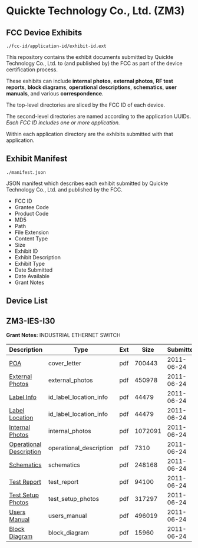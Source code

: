 # Quickte Technology Co., Ltd. (ZM3)
## FCC Device Exhibits

```
./fcc-id/application-id/exhibit-id.ext
```

This repository contains the exhibit documents submitted by Quickte Technology Co., Ltd. to (and published by) the FCC as part of the device certification process.

These exhibits can include **internal photos**, **external photos**, **RF test reports**, **block diagrams**, **operational descriptions**, **schematics**, **user manuals**, and various **correspondence**.

The top-level directories are sliced by the FCC ID of each device.

The second-level directories are named according to the application UUIDs. *Each FCC ID includes one or more application.*

Within each application directory are the exhibits submitted with that application. 

## Exhibit Manifest

```
./manifest.json
```

JSON manifest which describes each exhibit submitted by Quickte Technology Co., Ltd. and published by the FCC.

- FCC ID
- Grantee Code
- Product Code
- MD5
- Path
- File Extension
- Content Type
- Size
- Exhibit ID
- Exhibit Description
- Exhibit Type
- Date Submitted
- Date Available
- Grant Notes

## Device List
## ZM3-IES-I30
**Grant Notes:** INDUSTRIAL ETHERNET SWITCH

| Description | Type | Ext | Size | Submitted | Available |
| ----------- | ---- | --- | ---- | --------- | --------- |
| [POA](ZM3-IES-I30/9b4f29ca8084649f6e707a5313484520/1489729.pdf) | cover_letter | pdf | 700443 | 2011-06-24 | 2011-06-24 |
| [External Photos](ZM3-IES-I30/9b4f29ca8084649f6e707a5313484520/1489724.pdf) | external_photos | pdf | 450978 | 2011-06-24 | 2011-06-24 |
| [Label Info](ZM3-IES-I30/9b4f29ca8084649f6e707a5313484520/1489726.pdf) | id_label_location_info | pdf | 44479 | 2011-06-24 | 2011-06-24 |
| [Label Location](ZM3-IES-I30/9b4f29ca8084649f6e707a5313484520/1489727.pdf) | id_label_location_info | pdf | 44479 | 2011-06-24 | 2011-06-24 |
| [Internal Photos](ZM3-IES-I30/9b4f29ca8084649f6e707a5313484520/1489725.pdf) | internal_photos | pdf | 1072091 | 2011-06-24 | 2011-06-24 |
| [Operational Description](ZM3-IES-I30/9b4f29ca8084649f6e707a5313484520/1489728.pdf) | operational_description | pdf | 7310 | 2011-06-24 | 2011-06-24 |
| [Schematics](ZM3-IES-I30/9b4f29ca8084649f6e707a5313484520/1489730.pdf) | schematics | pdf | 248168 | 2011-06-24 | 2011-06-24 |
| [Test Report](ZM3-IES-I30/9b4f29ca8084649f6e707a5313484520/1489731.pdf) | test_report | pdf | 94100 | 2011-06-24 | 2011-06-24 |
| [Test Setup Photos](ZM3-IES-I30/9b4f29ca8084649f6e707a5313484520/1489732.pdf) | test_setup_photos | pdf | 317297 | 2011-06-24 | 2011-06-24 |
| [Users Manual](ZM3-IES-I30/9b4f29ca8084649f6e707a5313484520/1489733.pdf) | users_manual | pdf | 496019 | 2011-06-24 | 2011-06-24 |
| [Block Diagram](ZM3-IES-I30/9b4f29ca8084649f6e707a5313484520/1489723.pdf) | block_diagram | pdf | 15960 | 2011-06-24 | 2011-06-24 |
